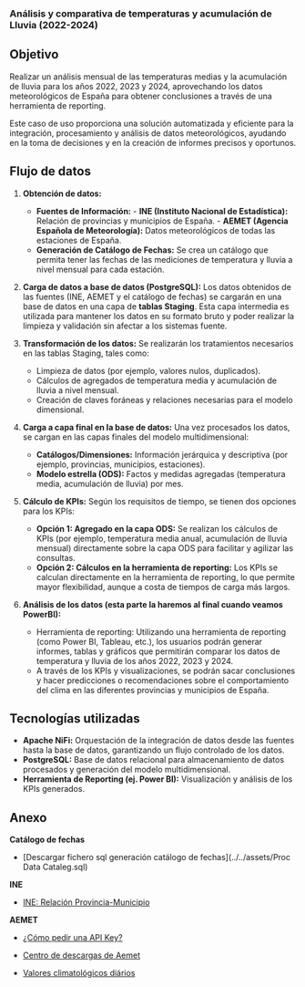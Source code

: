 ### Análisis y comparativa de temperaturas y acumulación de Lluvia (2022-2024)
## Objetivo
Realizar un análisis mensual de las temperaturas medias y la acumulación de lluvia para los años 2022, 2023 y 2024, aprovechando los datos meteorológicos de España para obtener conclusiones a través de una herramienta de reporting.

Este caso de uso proporciona una solución automatizada y eficiente para la integración, procesamiento y análisis de datos meteorológicos, ayudando en la toma de decisiones y en la creación de informes precisos y oportunos.
## Flujo de datos
1. **Obtención de datos:**
    - **Fuentes de Información:**
            - **INE (Instituto Nacional de Estadística):** Relación de provincias y municipios de España.
            - **AEMET (Agencia Española de Meteorología):** Datos meteorológicos de todas las estaciones de España.
    - **Generación de Catálogo de Fechas:** Se crea un catálogo que permita tener las fechas de las mediciones de temperatura y lluvia a nivel mensual para cada estación.

2. **Carga de datos a base de datos (PostgreSQL):**
   Los datos obtenidos de las fuentes (INE, AEMET y el catálogo de fechas) se cargarán en una base de datos en una capa de **tablas Staging**. Esta capa intermedia es utilizada para mantener los datos en su formato bruto y poder realizar la limpieza y validación sin afectar a los sistemas fuente.

3. **Transformación de los datos:**
   Se realizarán los tratamientos necesarios en las tablas Staging, tales como:
     - Limpieza de datos (por ejemplo, valores nulos, duplicados).
     - Cálculos de agregados de temperatura media y acumulación de lluvia a nivel mensual.
     - Creación de claves foráneas y relaciones necesarias para el modelo dimensional.

4. **Carga a capa final en la base de datos:**
   Una vez procesados los datos, se cargan en las capas finales del modelo multidimensional:
     - **Catálogos/Dimensiones:** Información jerárquica y descriptiva (por ejemplo, provincias, municipios, estaciones).
     - **Modelo estrella (ODS):** Factos y medidas agregadas (temperatura media, acumulación de lluvia) por mes.

5. **Cálculo de KPIs:**
   Según los requisitos de tiempo, se tienen dos opciones para los KPIs:
     - **Opción 1: Agregado en la capa ODS:** Se realizan los cálculos de KPIs (por ejemplo, temperatura media anual, acumulación de lluvia mensual) directamente sobre la capa ODS para facilitar y agilizar las consultas.
     - **Opción 2: Cálculos en la herramienta de reporting:** Los KPIs se calculan directamente en la herramienta de reporting, lo que permite mayor flexibilidad, aunque a costa de tiempos de carga más largos.

6. **Análisis de los datos (esta parte la haremos al final cuando veamos PowerBI):**
    - Herramienta de reporting: Utilizando una herramienta de reporting (como Power BI, Tableau, etc.), los usuarios podrán generar informes, tablas y gráficos que permitirán comparar los datos de temperatura y lluvia de los años 2022, 2023 y 2024.  
    - A través de los KPIs y visualizaciones, se podrán sacar conclusiones y hacer predicciones o recomendaciones sobre el comportamiento del clima en las diferentes provincias y municipios de España.
## Tecnologías utilizadas
- **Apache NiFi:** Orquestación de la integración de datos desde las fuentes hasta la base de datos, garantizando un flujo controlado de los datos.
- **PostgreSQL:** Base de datos relacional para almacenamiento de datos procesados y generación del modelo multidimensional.
- **Herramienta de Reporting (ej. Power BI):** Visualización y análisis de los KPIs generados.
## Anexo

**Catálogo de fechas**

-   [Descargar fichero sql generación catálogo de fechas](../../assets/Proc Data Cataleg.sql)


**INE**

-   [INE: Relación Provincia-Municipio](https://www.ine.es/daco/daco42/codmun/22codmun.xlsx)

**AEMET**

-   [¿Cómo pedir una API Key?](https://opendata.aemet.es/centrodedescargas/docs/FAQs170621.pdf)

-   [Centro de descargas de Aemet](https://opendata.aemet.es/centrodedescargas/inicio)

-   [Valores climatológicos diários](https://opendata.aemet.es/dist/index.html?#!/valoresclimatologicos/Climatolog%C3%ADas_diarias)